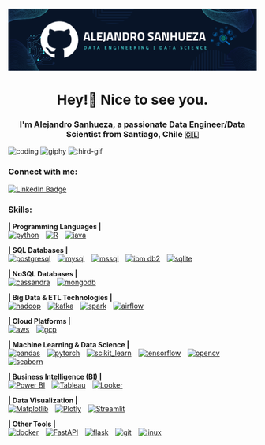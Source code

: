 ![MasterHead](https://github.com/sanhuezalejandro/img/blob/main/github_banner.png)
<body>
  <h1 align="center">Hey!👋 Nice to see you. </h1>
  <h3 align="center">I'm Alejandro Sanhueza, a passionate Data Engineer/Data Scientist from <strong>Santiago, Chile</strong> 🇨🇱</h3>
  <div class="center">
    <img alt="coding" width="278" src="https://media3.giphy.com/media/v1.Y2lkPTc5MGI3NjExMjBlZ2V6MjJ5azRtYm9qMHVmd2M0cDVydjZzZzFsNDg1a2U5aWY1dCZlcD12MV9pbnRlcm5hbF9naWZfYnlfaWQmY3Q9Zw/7c8QeB0VMddFOuu4iR/giphy.gif">
    <img alt="giphy" width="278" src="https://media3.giphy.com/media/v1.Y2lkPTc5MGI3NjExdWg4MzhxaDU5bXR5YzB5eDN5NXRzZW01Y2Z2bmdlMHZ5ZGg4a2VsbSZlcD12MV9pbnRlcm5naWZfYnlfaWQmY3Q9Zw/coxQHKASG60HrHtvkt/giphy.gif">
    <img alt="third-gif" width="278" src="https://media2.giphy.com/media/v1.Y2lkPTc5MGI3NjExNnExaHp5MDFzbnVxNmh6d3k5OGdpcDRzNm03NHoxMm5kY3l1bGxrcSZlcD12MV9pbnRlcm5naWZfYnlfaWQmY3Q9Zw/vISmwpBJUNYzukTnVx/giphy.gif">
  </div>
</body>

<h3 align="left">Connect with me:</h3>
<p align="left">
<div id="badges">
  <a href="https://linkedin.com/in/sanhuezalejandro" target="_blank" rel="noreferrer">
    <img src="https://img.shields.io/badge/LinkedIn-blue?style=for-the-badge&logo=linkedin&logoColor=white" alt="LinkedIn Badge"/>
  </a>
</div>

<!-- <a href="https://linkedin.com/in/sanhuezalejandro" target="blank"><img align="center" src="https://upload.wikimedia.org/wikipedia/commons/8/81/LinkedIn_icon.svg" alt="sanhuezalejandro" height="30" width="40" /></a>
</p> -->


<h3 align="left">Skills:</h3>
<p align="left">

<!-- Programming Languages -->
<strong>| Programming Languages |</strong><br>
<a href="https://www.python.org" target="_blank" rel="noreferrer" style="display: inline-block; margin-right: 10px;"> 
  <img src="https://img.shields.io/badge/Python-3776AB?style=for-the-badge&logo=python&logoColor=white" alt="python"/> 
</a>
<a href="https://www.r-project.org/" target="_blank" rel="noreferrer" style="display: inline-block; margin-right: 10px;"> 
  <img src="https://img.shields.io/badge/R-276DC3?style=for-the-badge&logo=r&logoColor=white" alt="R"/> 
</a>
<a href="https://www.java.com" target="_blank" rel="noreferrer" style="display: inline-block; margin-right: 10px;"> 
  <img src="https://img.shields.io/badge/Java-007396?style=for-the-badge&logo=java&logoColor=white" alt="java"/> 
</a> 

<!-- Databases -->
<strong>| SQL Databases |</strong><br>
<a href="https://www.postgresql.org" target="_blank" rel="noreferrer" style="display: inline-block; margin-right: 10px;"> 
  <img src="https://img.shields.io/badge/PostgreSQL-336791?style=for-the-badge&logo=postgresql&logoColor=white" alt="postgresql"/> 
</a>
<a href="https://www.mysql.com/" target="_blank" rel="noreferrer" style="display: inline-block; margin-right: 10px;"> 
  <img src="https://img.shields.io/badge/MySQL-4479A1?style=for-the-badge&logo=mysql&logoColor=white" alt="mysql"/> 
</a>
<a href="https://www.microsoft.com/en-us/sql-server" target="_blank" rel="noreferrer" style="display: inline-block; margin-right: 10px;"> 
  <img src="https://img.shields.io/badge/Microsoft%20SQL%20Server-CC2927?style=for-the-badge&logo=microsoft-sql-server&logoColor=white" alt="mssql"/> 
</a>
<a href="https://www.ibm.com/analytics/db2" target="_blank" rel="noreferrer" style="display: inline-block; margin-right: 10px;"> 
  <img src="https://img.shields.io/badge/IBM%20Db2-0576B9?style=for-the-badge&logo=ibm&logoColor=white" alt="ibm db2"/> 
</a>
<a href="https://www.sqlite.org/" target="_blank" rel="noreferrer" style="display: inline-block; margin-right: 10px;"> 
  <img src="https://img.shields.io/badge/SQLite-003B57?style=for-the-badge&logo=sqlite&logoColor=white" alt="sqlite"/> 
</a>

<strong>| NoSQL Databases |</strong><br>
<a href="https://cassandra.apache.org/" target="_blank" rel="noreferrer" style="display: inline-block; margin-right: 10px;"> 
  <img src="https://img.shields.io/badge/Cassandra-1287B1?style=for-the-badge&logo=apache-cassandra&logoColor=white" alt="cassandra"/> 
</a> 
<a href="https://www.mongodb.com/" target="_blank" rel="noreferrer" style="display: inline-block; margin-right: 10px;"> 
  <img src="https://img.shields.io/badge/MongoDB-47A248?style=for-the-badge&logo=mongodb&logoColor=white" alt="mongodb"/> 
</a>


<!-- Big Data Technologies -->
<strong>| Big Data & ETL Technologies |</strong><br>
<a href="https://hadoop.apache.org/" target="_blank" rel="noreferrer" style="display: inline-block; margin-right: 10px;"> 
  <img src="https://img.shields.io/badge/Hadoop-66CCFF?style=for-the-badge&logo=apache-hadoop&logoColor=white" alt="hadoop"/> 
</a>
<a href="https://kafka.apache.org/" target="_blank" rel="noreferrer" style="display: inline-block; margin-right: 10px;"> 
  <img src="https://img.shields.io/badge/Kafka-231F20?style=for-the-badge&logo=apache-kafka&logoColor=white" alt="kafka"/> 
</a>
<a href="https://spark.apache.org" target="_blank" rel="noreferrer" style="display: inline-block; margin-right: 10px;">
  <img src="https://img.shields.io/badge/Apache%20Spark-E25A1C?style=for-the-badge&logo=apachespark&logoColor=white" alt="spark"/>
</a>
<a href="https://airflow.apache.org/" target="_blank" rel="noreferrer" style="display: inline-block; margin-right: 10px;">
  <img src="https://img.shields.io/badge/Apache%20Airflow-017CEE?style=for-the-badge&logo=apacheairflow&logoColor=white" alt="airflow"/>
</a>

<!-- Cloud Platforms -->
<strong>| Cloud Platforms |</strong><br>
<a href="https://aws.amazon.com" target="_blank" rel="noreferrer" style="display: inline-block; margin-right: 10px;"> 
  <img src="https://img.shields.io/badge/Amazon%20AWS-232F3E?style=for-the-badge&logo=amazon-aws&logoColor=white" alt="aws"/> 
</a>
<a href="https://cloud.google.com" target="_blank" rel="noreferrer" style="display: inline-block; margin-right: 10px;"> 
  <img src="https://img.shields.io/badge/Google%20Cloud-4285F4?style=for-the-badge&logo=google-cloud&logoColor=white" alt="gcp"/> 
</a>

<!-- Machine Learning & Data Science -->
<strong>| Machine Learning & Data Science |</strong><br>
<a href="https://pandas.pydata.org/" target="_blank" rel="noreferrer" style="display: inline-block; margin-right: 10px;"> 
  <img src="https://img.shields.io/badge/Pandas-150458?style=for-the-badge&logo=pandas&logoColor=white" alt="pandas"/> 
</a>
<a href="https://pytorch.org/" target="_blank" rel="noreferrer" style="display: inline-block; margin-right: 10px;"> 
  <img src="https://img.shields.io/badge/PyTorch-EE4C2C?style=for-the-badge&logo=pytorch&logoColor=white" alt="pytorch"/> 
</a>
<a href="https://scikit-learn.org/" target="_blank" rel="noreferrer" style="display: inline-block; margin-right: 10px;"> 
  <img src="https://img.shields.io/badge/scikit--learn-F7931E?style=for-the-badge&logo=scikit-learn&logoColor=white" alt="scikit_learn"/> 
</a>
<a href="https://www.tensorflow.org" target="_blank" rel="noreferrer" style="display: inline-block; margin-right: 10px;"> 
  <img src="https://img.shields.io/badge/TensorFlow-FF6F00?style=for-the-badge&logo=tensorflow&logoColor=white" alt="tensorflow"/> 
</a>
<a href="https://opencv.org/" target="_blank" rel="noreferrer" style="display: inline-block; margin-right: 10px;"> 
  <img src="https://img.shields.io/badge/OpenCV-5C3EE8?style=for-the-badge&logo=opencv&logoColor=white" alt="opencv"/> 
</a>
<a href="https://seaborn.pydata.org/" target="_blank" rel="noreferrer" style="display: inline-block; margin-right: 10px;"> 
  <img src="https://img.shields.io/badge/Seaborn-3776AB?style=for-the-badge&logo=seaborn&logoColor=white" alt="seaborn"/> 
</a>

<!-- Business Intelligence (BI) -->
<strong>| Business Intelligence (BI) |</strong><br>
<a href="https://powerbi.microsoft.com/" target="_blank" rel="noreferrer" style="display: inline-block; margin-right: 10px;"> 
  <img src="https://img.shields.io/badge/Power%20BI-F2C811?style=for-the-badge&logo=power-bi&logoColor=white" alt="Power BI"/> 
</a>
<a href="https://www.tableau.com/" target="_blank" rel="noreferrer" style="display: inline-block; margin-right: 10px;"> 
  <img src="https://img.shields.io/badge/Tableau-E97627?style=for-the-badge&logo=tableau&logoColor=white" alt="Tableau"/> 
</a>
<a href="https://looker.com/" target="_blank" rel="noreferrer" style="display: inline-block; margin-right: 10px;"> 
  <img src="https://img.shields.io/badge/Looker-4285F4?style=for-the-badge&logo=looker&logoColor=white" alt="Looker"/> 
</a>
<!-- Data Visualization -->
<strong>| Data Visualization |</strong><br>
<a href="https://matplotlib.org/" target="_blank" rel="noreferrer" style="display: inline-block; margin-right: 10px;"> 
  <img src="https://img.shields.io/badge/Matplotlib-3776AB?style=for-the-badge&logo=matplotlib&logoColor=white" alt="Matplotlib"/> 
</a>
<a href="https://plotly.com/" target="_blank" rel="noreferrer" style="display: inline-block; margin-right: 10px;"> 
  <img src="https://img.shields.io/badge/Plotly-3F4F75?style=for-the-badge&logo=plotly&logoColor=white" alt="Plotly"/> 
</a>
<a href="https://www.streamlit.io/" target="_blank" rel="noreferrer" style="display: inline-block; margin-right: 10px;"> 
  <img src="https://img.shields.io/badge/Streamlit-FF4B4B?style=for-the-badge&logo=streamlit&logoColor=white" alt="Streamlit"/> 
</a>
<!-- Other Tools -->
<strong>| Other Tools |</strong><br>
<a href="https://www.docker.com/" target="_blank" rel="noreferrer" style="display: inline-block; margin-right: 10px;"> 
  <img src="https://img.shields.io/badge/Docker-2496ED?style=for-the-badge&logo=docker&logoColor=white" alt="docker"/> 
</a>
<a href="https://fastapi.tiangolo.com/" target="_blank" rel="noreferrer" style="display: inline-block; margin-right: 10px;"> 
  <img src="https://img.shields.io/badge/FastAPI-009688?style=for-the-badge&logo=fastapi&logoColor=white" alt="FastAPI"/>
</a>
<a href="https://flask.palletsprojects.com/" target="_blank" rel="noreferrer" style="display: inline-block; margin-right: 10px;"> 
  <img src="https://img.shields.io/badge/Flask-000000?style=for-the-badge&logo=flask&logoColor=white" alt="flask"/> 
</a>
<a href="https://git-scm.com/" target="_blank" rel="noreferrer" style="display: inline-block; margin-right: 10px;"> 
  <img src="https://img.shields.io/badge/Git-F05032?style=for-the-badge&logo=git&logoColor=white" alt="git"/> 
</a>
<a href="https://www.linux.org/" target="_blank" rel="noreferrer" style="display: inline-block; margin-right: 10px;"> 
  <img src="https://img.shields.io/badge/Linux-FCC624?style=for-the-badge&logo=linux&logoColor=black" alt="linux"/> 
</a>

</p>
